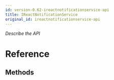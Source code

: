 ```yaml
---
id: version-0.62-ireactnotificationservice-api
title: IReactNotificationService
original_id: ireactnotificationservice-api
---
```


*Describe the API*

# Reference

## Methods


<!-- // Copyright (c) Microsoft Corporation.
// Licensed under the MIT License.

import "IReactDispatcher.idl";
import "IReactPropertyBag.idl";

namespace Microsoft.ReactNative {

  // A subscription to a notification.
  // The subscription is removed when this object is deleted or the Unsubscribe method is called.
  [webhosthidden]
  interface IReactNotificationSubscription
  {
    // Name of the notification.
    IReactPropertyName NotificationName { get; };

    // The IReactDispatcher provided when the notification subscription created.
    // All notifications will be handled using this dispatcher.
    IReactDispatcher Dispatcher { get; };

    // True if the subscription is still active.
    // This property is checked before notification handler is invoked.
    Boolean IsSubscribed { get; };

    // Remove the subscription.
    // Because of the multi-threaded nature of the notifications, the handler can be still called
    // after the Unsubscribe method called if the IsSubscribed property is already checked.
    // Consider calling the Unsubscribe method and the handler in the same IReactDispatcher
    // to ensure that no handler is invoked after the Unsubscribe method call.
    void Unsubscribe();
  }

  // Notification args provided to the notification handler.
  [webhosthidden]
  interface IReactNotificationArgs
  {
    // The notification subscription that can be used to unsubscribe in the notification handler.
    // It also has the name and dispatcher associated with the notification.
    IReactNotificationSubscription Subscription { get; };

    // The data sent with the notification. It can be any WinRT type.
    // Consider using IReactPropertyBag for semi-structured data.
    // It can be null if notification has no data.
    Object Data { get; };
  }

  // Delegate to handle notifications.
  // The sender parameter is the object that sent the notification. It can be null.
  // The args contain the notification-specific data and the notification subscription.
  [webhosthidden]
  delegate void ReactNotificationHandler(Object sender, IReactNotificationArgs args);

  // The notification service is used to subscribe to notifications and to send notifications.
  [webhosthidden]
  interface IReactNotificationService
  {
    // Subscribe to a notification.
    // The notificationName as a property name can belong to a specific namespace. It must be not null.
    // The dispatcher is used to call notification handlers. If it is null, then handler is called synchronously.
    // The handler is a delegate that can be implemented as a lambda to handle notifications.
    // The method returns IReactNotificationSubscription that must be kept alive while the subscription
    // is active. The subscription is removed when the IReactNotificationSubscription is destroyed.
    IReactNotificationSubscription Subscribe(
      IReactPropertyName notificationName, IReactDispatcher dispatcher, ReactNotificationHandler handler);

    // Send the notification with notificationName.
    // The sender is the object that sends notification. It can be null.
    // The data is the data associated with the notification. It can be null.
    // Consider using IReactPropertyBag for sending semi-structured data. It can be created
    // using the ReactPropertyBagHelper.CreatePropertyBag method.
    void SendNotification(IReactPropertyName notificationName, Object sender, Object data);
  }

  // Helper methods for the notification service implementation.
  [webhosthidden]
  static runtimeclass ReactNotificationServiceHelper
  {
    // Create new instance of IReactNotificationService
    static IReactNotificationService CreateNotificationService();
  }
} // namespace Microsoft.ReactNative -->
